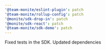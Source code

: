 ```yaml
---
'@team-monite/eslint-plugin': patch
'@team-monite/rollup-config': patch
'@monite/sdk-drop-in': patch
'@monite/sdk-react': patch
'@team-monite/sdk-demo': patch
---
```


Fixed tests in the SDK. Updated dependencies
